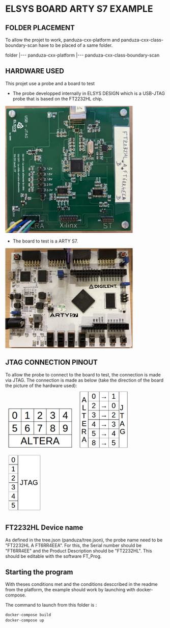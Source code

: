# ELSYS BOARD ARTY S7 EXAMPLE

## FOLDER PLACEMENT

To allow the projet to work, panduza-cxx-platform and panduza-cxx-class-boundary-scan have to be placed of a same folder.

folder
  |--- panduza-cxx-platform
  |--- panduza-cxx-class-boundary-scan

## HARDWARE USED

This projet use a probe and a board to test

- The probe developped internally in ELSYS DESIGN which is a USB-JTAG probe that is based on the FT2232HL chip.

<img src="img/probe.jpg" alt="probe" width="400"/>

- The board to test is a ARTY S7.

<img src="img/artys7.jpg" alt="artys7" width="400"/>

## JTAG CONNECTION PINOUT

To allow the probe to connect to the board to test, the connection is made via JTAG.
The connection is made as below (take the direction of the board the picture of the hardware used):
<br/>
<img src="img/usb-jtag-schema.png" width="200" style="margin:10px"> <img src="img/link-probe-board.png" width="150" style="margin:10px"> <img src="img/jtag-artys7-schema.png" width="100"  style="margin:10px">


## FT2232HL Device name

As defined in the tree.json (panduza/tree.json), the probe name need to be "FT2232HL A FT6RR4EEA".
For this, the Serial number should be "FT6RR4EE" and the Product Description should be "FT2232HL".
This should be editable with the software FT_Prog.

## Starting the program

With theses conditions met and the conditions desccribed in the readme from the platform,
the example should work by launching with docker-compose.

The command to launch from this folder is : 

```sh
docker-compose build
docker-compose up
```
